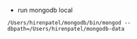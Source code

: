 - run mongodb local
```
/Users/hirenpatel/mongodb/bin/mongod --dbpath=/Users/hirenpatel/mongodb-data
```